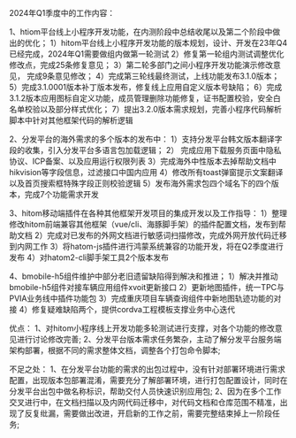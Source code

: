 2024年Q1季度中的工作内容： 

1、htiom平台线上小程序开发功能，在内测阶段中总结收尾以及第二个阶段中做出的优化； 
1）hitom平台线上小程序开发功能的版本规划，设计、开发在23年Q4已经完成，2024年Q1需要做组内做第一轮测试
2）修复第一轮组内测试调整优化修改点，完成25条修复意见；
3）第二轮多部门之间小程序开发功能演示修改意见， 完成9条意见修改；
4）完成第三轮线最终测试，上线功能发布3.1.0版本；
5）完成3.1.0001版本补丁版本发布，修复线上应用自定义版本号缺陷；
6）完成3.1.2版本应用图标自定义功能，成员管理删除功能修复，证书配置校验，安全白名单校验以及部分样式优化；
7）提出3.2.0版本需求规划，完善小程序代码解析脚本中针对其他框架代码的解析逻辑

2、分发平台的海外需求的多个版本的发布中：
1）支持分发平台韩文版本翻译字段的收集，引入分发平台多语言包加载逻辑；
2） 完成应用下载服务页面中隐私协议、ICP备案、以及应用运行权限列表
3）完成海外中性版本去掉帮助文档中hikvision等字段信息，过滤接口中国内应用
4）修改所有toast弹窗提示文案翻译以及首页搜索框特殊字段正则校验逻辑
5）发布海外需求包四个域名下的四个版本，完成7个功能需求开发

3、hitom移动端插件在各种其他框架开发项目的集成开发以及工作指导：
1）整理修改hitom前端兼容其他框架（vue/cli、海豚脚手架）的插件配置文档，发布到帮助文档
2）完成对已发布的外网文档进行敏感词扫描修改，完成外网开放代码迁移到内网工作
3）将hatom-js插件进行鸿蒙系统兼容的功能开发，将在Q2季度进行发布
4）对hatom2-cli脚手架工具2个版本发布

4、bmobile-h5组件维护中部分老旧遗留缺陷得到解决和推进； 
1）解决并推动bmobile-h5组件对接车辆应用组件xvoit更新接口
2）更新地图插件，统一TPC与PVIA业务线中插件功能包
3）完成重庆项目车辆查询组件中新地图轨迹功能的对接
4）修复疑难缺陷两个，提供cordva工程模板支撑业务中心迭代

优点： 
1、对hitom小程序线上开发功能多轮测试进行支撑，对各个功能的修改意见进行讨论修改完善;
2、分发平台版本需求任务繁杂，主动了解分发平台服务端架构部署，根据不同的需求整体文档，调整各个打包命令脚本;

不足之处：
 1、在分发平台功能的需求的出包过程中，没有针对部署环境进行需求配置，出现版本包部署混淆，需要充分了解部署环境，进行打包配置设计，同时在分发平台出包中做名称标识，帮助交付人员快速识别应用包;
 2、因为在多个工作交叉进行中，在文档扫描以及内网代码迁移中，对代码文档和仓库范围不精准，出现了反复纰漏，需要做出改进，开启新的工作之前，需要完整结束掉上一阶段任务;